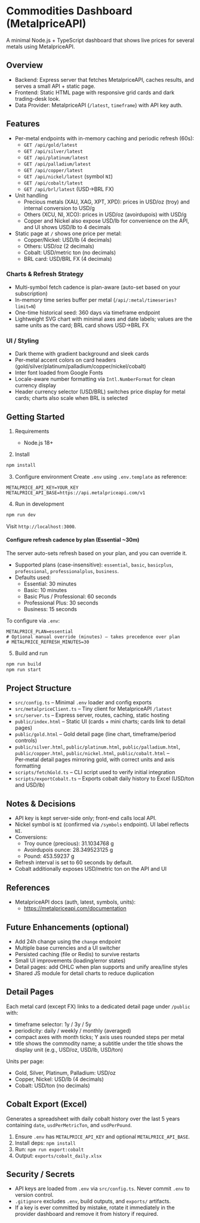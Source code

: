 # Commodities Dashboard (MetalpriceAPI)

A minimal Node.js + TypeScript dashboard that shows live prices for several metals using MetalpriceAPI.

## Overview

- Backend: Express server that fetches MetalpriceAPI, caches results, and serves a small API + static page.
- Frontend: Static HTML page with responsive grid cards and dark trading-desk look.
- Data Provider: MetalpriceAPI (`/latest`, `timeframe`) with API key auth.

## Features

- Per-metal endpoints with in-memory caching and periodic refresh (60s):
  - `GET /api/gold/latest`
  - `GET /api/silver/latest`
  - `GET /api/platinum/latest`
  - `GET /api/palladium/latest`
  - `GET /api/copper/latest`
  - `GET /api/nickel/latest` (symbol `NI`)
  - `GET /api/cobalt/latest`
  - `GET /api/brl/latest` (USD→BRL FX)
- Unit handling
  - Precious metals (XAU, XAG, XPT, XPD): prices in USD/oz (troy) and internal conversion to USD/g
  - Others (XCU, NI, XCO): prices in USD/oz (avoirdupois) with USD/g
  - Copper and Nickel also expose USD/lb for convenience on the API, and UI shows USD/lb to 4 decimals
- Static page at `/` shows one price per metal:
  - Copper/Nickel: USD/lb (4 decimals)
  - Others: USD/oz (2 decimals)
  - Cobalt: USD/metric ton (no decimals)
  - BRL card: USD/BRL FX (4 decimals)

### Charts & Refresh Strategy

- Multi-symbol fetch cadence is plan-aware (auto-set based on your subscription)
- In-memory time series buffer per metal (`/api/:metal/timeseries?limit=N`)
- One-time historical seed: 360 days via timeframe endpoint
- Lightweight SVG chart with minimal axes and date labels; values are the same units as the card; BRL card shows USD→BRL FX

### UI / Styling

- Dark theme with gradient background and sleek cards
- Per-metal accent colors on card headers (gold/silver/platinum/palladium/copper/nickel/cobalt)
- Inter font loaded from Google Fonts
- Locale-aware number formatting via `Intl.NumberFormat` for clean currency display
- Header currency selector (USD/BRL) switches price display for metal cards; charts also scale when BRL is selected

## Getting Started

1. Requirements
   - Node.js 18+

2. Install
```bash
npm install
```

3. Configure environment
Create `.env` using `.env.template` as reference:
```
METALPRICE_API_KEY=YOUR_KEY
METALPRICE_API_BASE=https://api.metalpriceapi.com/v1
```

4. Run in development
```bash
npm run dev
```
Visit `http://localhost:3000`.

#### Configure refresh cadence by plan (Essential ~30m)

The server auto-sets refresh based on your plan, and you can override it.

- Supported plans (case-insensitive): `essential`, `basic`, `basicplus`, `professional`, `professionalplus`, `business`.
- Defaults used:
  - Essential: 30 minutes
  - Basic: 10 minutes
  - Basic Plus / Professional: 60 seconds
  - Professional Plus: 30 seconds
  - Business: 15 seconds

To configure via `.env`:

```
METALPRICE_PLAN=essential
# Optional manual override (minutes) – takes precedence over plan
# METALPRICE_REFRESH_MINUTES=30
```

5. Build and run
```bash
npm run build
npm run start
```

## Project Structure

- `src/config.ts` – Minimal `.env` loader and config exports
- `src/metalpriceClient.ts` – Tiny client for MetalpriceAPI `/latest`
- `src/server.ts` – Express server, routes, caching, static hosting
- `public/index.html` – Static UI (cards + mini charts; cards link to detail pages)
- `public/gold.html` – Gold detail page (line chart, timeframe/period controls)
- `public/silver.html`, `public/platinum.html`, `public/palladium.html`, `public/copper.html`, `public/nickel.html`, `public/cobalt.html` – Per‑metal detail pages mirroring gold, with correct units and axis formatting
- `scripts/fetchGold.ts` – CLI script used to verify initial integration
- `scripts/exportCobalt.ts` – Exports cobalt daily history to Excel (USD/ton and USD/lb)

## Notes & Decisions

- API key is kept server-side only; front-end calls local API.
- Nickel symbol is `NI` (confirmed via `/symbols` endpoint). UI label reflects `NI`.
- Conversions:
  - Troy ounce (precious): 31.1034768 g
  - Avoirdupois ounce: 28.349523125 g
  - Pound: 453.59237 g
- Refresh interval is set to 60 seconds by default.
- Cobalt additionally exposes USD/metric ton on the API and UI

## References

- MetalpriceAPI docs (auth, latest, symbols, units):
  - https://metalpriceapi.com/documentation

## Future Enhancements (optional)

- Add 24h change using the `change` endpoint
- Multiple base currencies and a UI switcher
- Persisted caching (file or Redis) to survive restarts
- Small UI improvements (loading/error states)
- Detail pages: add OHLC when plan supports and unify area/line styles
- Shared JS module for detail charts to reduce duplication

## Detail Pages

Each metal card (except FX) links to a dedicated detail page under `/public` with:
- timeframe selector: 1y / 3y / 5y
- periodicity: daily / weekly / monthly (averaged)
- compact axes with month ticks; Y axis uses rounded steps per metal
- title shows the commodity name; a subtitle under the title shows the display unit (e.g., USD/oz, USD/lb, USD/ton)

Units per page:
- Gold, Silver, Platinum, Palladium: USD/oz
- Copper, Nickel: USD/lb (4 decimals)
- Cobalt: USD/ton (no decimals)

## Cobalt Export (Excel)

Generates a spreadsheet with daily cobalt history over the last 5 years containing `date`, `usdPerMetricTon`, and `usdPerPound`.

1) Ensure `.env` has `METALPRICE_API_KEY` and optional `METALPRICE_API_BASE`.
2) Install deps: `npm install`
3) Run: `npm run export:cobalt`
4) Output: `exports/cobalt_daily.xlsx`


## Security / Secrets

- API keys are loaded from `.env` via `src/config.ts`. Never commit `.env` to version control.
- `.gitignore` excludes `.env`, build outputs, and `exports/` artifacts.
- If a key is ever committed by mistake, rotate it immediately in the provider dashboard and remove it from history if required.


